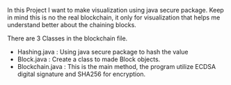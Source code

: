 In this Project I want to make visualization using java secure package.
Keep in mind this is no the real blockchain, it only for visualization that helps me understand better about the chaining blocks.

There are 3 Classes in the blockchain file.
- Hashing.java : Using java secure package to hash the value
- Block.java : Create a class to made Block objects.
- Blockchain.java : This is the main method, the program utilize ECDSA digital signature and SHA256 for encryption. 
